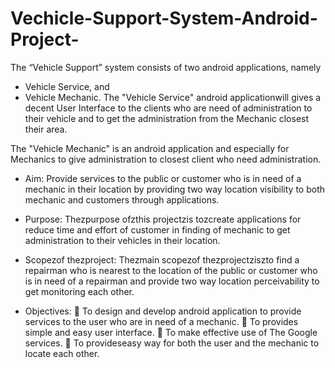 # Vechicle-Support-System-Android-Project-

The “Vehicle Support” system consists of two android applications, namely
* Vehicle Service, and
* Vehicle Mechanic.
The "Vehicle Service" android applicationwill gives a decent User Interface to the clients who are need of administration to their vehicle and to get the administration from the Mechanic closest their area.

The "Vehicle Mechanic" is an android application and especially for Mechanics to give administration to closest client who need administration.

* Aim:
Provide services to the public or customer who is in need of a mechanic in their location by providing two way location visibility to both mechanic and customers through applications.

* Purpose:
Thezpurpose ofzthis projectzis tozcreate applications for reduce time and effort of customer in finding of mechanic to get administration to their vehicles in their location.

* Scopezof thezproject:
Thezmain scopezof thezprojectziszto find a repairman who is nearest to the location of the public or customer who is in need of a repairman and provide two way location perceivability to get monitoring each other.

* Objectives:
 To design and develop android application to provide services to the user who are in need of a mechanic.
 To provides simple and easy user interface.
 To make effective use of The Google services.
 To provideseasy way for both the user and the mechanic to locate each other.
